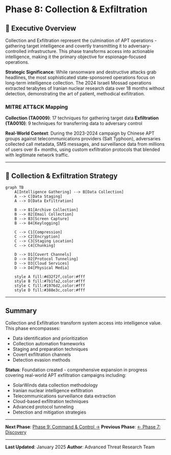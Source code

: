 # Phase 8: Collection & Exfiltration

## 🎯 Executive Overview

Collection and Exfiltration represent the culmination of APT operations - gathering target intelligence and covertly transmitting it to adversary-controlled infrastructure. This phase transforms access into actionable intelligence, making it the primary objective for espionage-focused operations.

**Strategic Significance**: While ransomware and destructive attacks grab headlines, the most sophisticated state-sponsored operations focus on long-term intelligence collection. The 2024 Israeli Mossad operations extracted terabytes of Iranian nuclear research data over 18 months without detection, demonstrating the art of patient, methodical exfiltration.

### MITRE ATT&CK Mapping

**Collection (TA0009)**: 17 techniques for gathering target data
**Exfiltration (TA0010)**: 9 techniques for transferring data to adversary control

**Real-World Context**: During the 2023-2024 campaign by Chinese APT groups against telecommunications providers (Salt Typhoon), adversaries collected call metadata, SMS messages, and surveillance data from millions of users over 8+ months, using custom exfiltration protocols that blended with legitimate network traffic.

---

## 🧠 Collection & Exfiltration Strategy

```mermaid
graph TB
    A[Intelligence Gathering] --> B[Data Collection]
    A --> C[Data Staging]
    A --> D[Data Exfiltration]
    
    B --> B1[Archive Collection]
    B --> B2[Email Collection]
    B --> B3[Screen Capture]
    B --> B4[Keylogging]
    
    C --> C1[Compression]
    C --> C2[Encryption]
    C --> C3[Staging Location]
    C --> C4[Chunking]
    
    D --> D1[Covert Channels]
    D --> D2[Protocol Tunneling]
    D --> D3[Cloud Services]
    D --> D4[Physical Media]
    
    style A fill:#d32f2f,color:#fff
    style B fill:#7b1fa2,color:#fff
    style C fill:#1976d2,color:#fff
    style D fill:#388e3c,color:#fff
```

---

## Summary

Collection and Exfiltration transform system access into intelligence value. This phase encompasses:

- Data identification and prioritization
- Collection automation frameworks
- Staging and preparation techniques
- Covert exfiltration channels
- Detection evasion methods

**Status**: Foundation created - comprehensive expansion in progress covering real-world APT exfiltration campaigns including:
- SolarWinds data collection methodology
- Iranian nuclear intelligence exfiltration
- Telecommunications surveillance data extraction
- Cloud-based exfiltration techniques
- Advanced protocol tunneling
- Detection and mitigation strategies

---

**Next Phase**: [Phase 9: Command & Control →](../09-command-control/README.md)
**Previous Phase**: [← Phase 7: Discovery](../07-discovery/README.md)

---

**Last Updated**: January 2025
**Author**: Advanced Threat Research Team